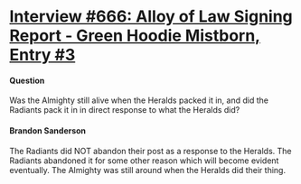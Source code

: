 # [Interview #666: Alloy of Law Signing Report - Green Hoodie Mistborn, Entry #3](https://www.theoryland.com/intvmain.php?i=666#3)

#### Question

Was the Almighty still alive when the Heralds packed it in, and did the Radiants pack it in in direct response to what the Heralds did?

#### Brandon Sanderson

The Radiants did NOT abandon their post as a response to the Heralds. The Radiants abandoned it for some other reason which will become evident eventually. The Almighty was still around when the Heralds did their thing.

